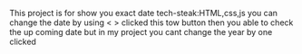 This project is for show you exact date
tech-steak:HTML,css,js
you can change the date by using < > clicked this tow button then you able to check the up coming date but in my project you cant change the year by one clicked
